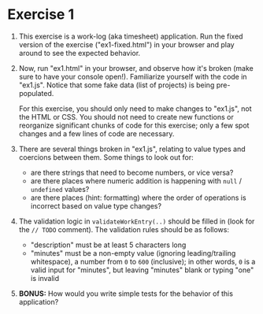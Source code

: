 # Exercise 1

1. This exercise is a work-log (aka timesheet) application. Run the fixed version of the exercise ("ex1-fixed.html") in your browser and play around to see the expected behavior.

2. Now, run "ex1.html" in your browser, and observe how it's broken (make sure to have your console open!). Familiarize yourself with the code in "ex1.js". Notice that some fake data (list of projects) is being pre-populated.

	For this exercise, you should only need to make changes to "ex1.js", not the HTML or CSS. You should not need to create new functions or reorganize significant chunks of code for this exercise; only a few spot changes and a few lines of code are necessary.

3. There are several things broken in "ex1.js", relating to value types and coercions between them. Some things to look out for:

	- are there strings that need to become numbers, or vice versa?
	- are there places where numeric addition is happening with `null` / `undefined` values?
	- are there places (hint: formatting) where the order of operations is incorrect based on value type changes?

4. The validation logic in `validateWorkEntry(..)` should be filled in (look for the `// TODO` comment). The validation rules should be as follows:

	- "description" must be at least 5 characters long
	- "minutes" must be a non-empty value (ignoring leading/trailing whitespace), a number from `0` to `600` (inclusive); in other words, `0` is a valid input for "minutes", but leaving "minutes" blank or typing "one" is invalid

5. **BONUS:** How would you write simple tests for the behavior of this application?
